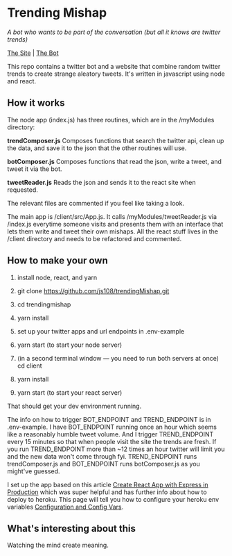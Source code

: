 # Trending Mishap
*A bot who wants to be part of the conversation (but all it knows are twitter trends)*

[The Site](https://trending-mishap.herokuapp.com/) | [The Bot](https://twitter.com/trending_mishap)

This repo contains a twitter bot and a website that combine random twitter trends to create strange aleatory tweets. It's written in javascript using node and react.

## How it works

The node app (index.js) has three routines, which are in the /myModules directory:

**trendComposer.js** Composes functions that search the twitter api, clean up the data, and save it to the json that the other routines will use.

**botComposer.js** Composes functions that read the json, write a tweet, and tweet it via the bot.

**tweetReader.js** Reads the json and sends it to the react site when requested.

The relevant files are commented if you feel like taking a look.

The main app is /client/src/App.js. It calls /myModules/tweetReader.js via /index.js everytime someone visits and presents them with an interface that lets them write and tweet their own mishaps. All the react stuff lives in the /client directory and needs to be refactored and commented.



## How to make your own

1. install node, react, and yarn

2. git clone https://github.com/js108/trendingMishap.git

3. cd trendingmishap

4. yarn install

5. set up your twitter apps and url endpoints in .env-example

6. yarn start (to start your node server)

7. (in a second terminal window — you need to run both servers at once) cd client

8. yarn install

9. yarn start (to start your react server)

That should get your dev environment running.

The info on how to trigger BOT_ENDPOINT and TREND_ENDPOINT is in .env-example. I have BOT_ENDPOINT running once an hour which seems like a reasonably humble tweet volume. And I trigger TREND_ENDPOINT every 15 minutes so that when people visit the site the trends are fresh. If you run TREND_ENDPOINT more than ~12 times an hour twitter will limit you and the new data won't come through fyi. TREND_ENDPOINT runs trendComposer.js and BOT_ENDPOINT runs botComposer.js as you might've guessed.

I set up the app based on this article [Create React App with Express in Production](https://daveceddia.com/create-react-app-express-production) which was super helpful and has further info about how to deploy to heroku. This page will tell you how to configure your heroku env variables [Configuration and Config Vars](https://devcenter.heroku.com/articles/config-vars).

## What's interesting about this
Watching the mind create meaning.